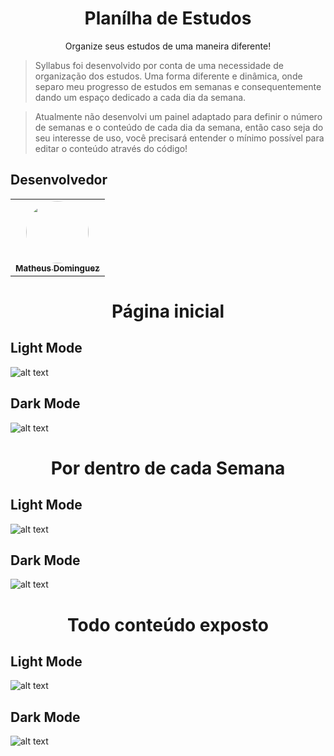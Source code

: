 <h1 align="center">Planílha de Estudos</h1>
<p align="center">Organize seus estudos de uma maneira diferente!</p>

>Syllabus foi desenvolvido por conta de uma necessidade de organização dos estudos. Uma forma diferente e dinâmica, onde separo meu progresso de estudos em semanas
>e consequentemente dando um espaço dedicado a cada dia da semana.

>Atualmente não desenvolvi um painel adaptado para definir o número de semanas e o conteúdo de cada dia da semana, então caso seja do seu interesse de uso, você precisará entender o mínimo possível para editar o conteúdo através do código!

<h2>Desenvolvedor</h2>
<table>
  <tr>
    <td align="center"><a href="https://github.com/oidominguez"><img style="border-radius: 50%;" src="https://avatars.githubusercontent.com/u/60347800?v=4" width="100px;" alt=""/><br /><sub><b>Matheus Dominguez</b></sub></a><br /></td>
</table>

<h1 align="center">Página inicial</h1>

<h2>Light Mode</h2>

![alt text](https://i.imgur.com/oQsvsO2.png)

<h2>Dark Mode</h2>

![alt text](https://i.imgur.com/C73aSV3.png)


<h1 align="center">Por dentro de cada Semana</h1>

<h2>Light Mode</h2>

![alt text](https://i.imgur.com/b1X3tBF.png)

<h2>Dark Mode</h2>

![alt text](https://i.imgur.com/NNcViKu.png)

<h1 align="center">Todo conteúdo exposto</h1>

<h2>Light Mode</h2>

![alt text](https://i.imgur.com/X8ZuNxx.png)

<h2>Dark Mode</h2>

![alt text](https://i.imgur.com/hW1QCzl.png)
